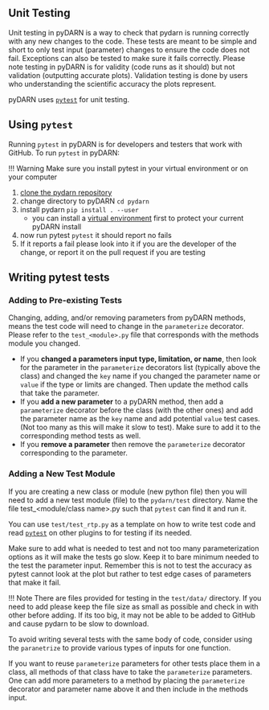 <!--Copyright (C) 2020 SuperDARN Canada, University of Saskatchewan 
Author(s): Marina Schmidt 
Modifications:

Disclaimer:
pyDARN is under the LGPL v3 license found in the root directory LICENSE.md 
Everyone is permitted to copy and distribute verbatim copies of this license 
document, but changing it is not allowed.

This version of the GNU Lesser General Public License incorporates the terms
and conditions of version 3 of the GNU General Public License, supplemented by
the additional permissions listed below.
-->

## Unit Testing

Unit testing in pyDARN is a way to check that pydarn is running correctly with any new changes to the code. These tests are meant to be simple and short to only test input (parameter) changes to ensure the code does not fail. 
Exceptions can also be tested to make sure it fails correctly. Please note testing in pyDARN is for validity (code runs as it should) but not validation (outputting accurate plots). Validation testing is done by users who understanding the scientific accuracy the plots represent. 

pyDARN uses [`pytest`](https://docs.pytest.org/en/6.2.x/) for unit testing. 

## Using `pytest`

Running `pytest` in pyDARN is for developers and testers that work with GitHub. To run `pytest` in pyDARN:

!!! Warning
    Make sure you install pytest in your virtual environment or on your computer

1. [clone the pydarn repository](https://github.com/superdarn/pydarn)
2. change directory to pyDARN `cd pydarn`
3. install pydarn `pip install . --user` 
    - you can install a [virtual environment](../users/install.md) first to protect your current pyDARN install 
4. now run pytest `pytest` it should report no fails 
5. If it reports a fail please look into it if you are the developer of the change, or report it on the pull request if you are testing

## Writing pytest tests 

### Adding to Pre-existing Tests 

Changing, adding, and/or removing parameters from pyDARN methods, means the test code will need to change in the `parameterize` decorator. Please refer to the `test_<module>.py` file that corresponds with the methods module you changed.

- If you **changed a parameters input type, limitation, or name**, then look for the parameter in the `parameterize` decorators list (typically above the class) and changed the `key` name if you changed the parameter name or `value` if the type or limits are changed. Then update the method calls that take the parameter.  
- If you **add a new parameter** to a pyDARN method, then add a `parameterize` decorator before the class (with the other ones) and add the parameter name as the `key` name and add potential `value` test cases. (Not too many as this will make it slow to test). Make sure to add it to the corresponding method tests as well. 
- If you **remove a parameter** then remove the `parameterize` decorator corresponding to the parameter. 

### Adding a New Test Module

If you are creating a new class or module (new python file) then you will need to add a new test module (file) to the `pydarn/test` directory. 
Name the file test_<module/class name>.py such that `pytest` can find it and run it. 

You can use `test/test_rtp.py` as a template on how to write test code and read [`pytest`](https://docs.pytest.org/en/6.2.x/) on other plugins to for testing if its needed. 

Make sure to add what is needed to test and not too many parameterization options as it will make the tests go slow. Keep it to bare minimum needed to the test the parameter input. 
Remember this is not to test the accuracy as pytest cannot look at the plot but rather to test edge cases of parameters that make it fail.

!!! Note
    There are files provided for testing in the `test/data/` directory. If you need to add please keep the file size as small as possible and check in with other before adding. If its too big, it may not be able to be added to GitHub and cause pydarn to be slow to download. 

To avoid writing several tests with the same body of code, consider using the `paranetrize` to provide various types of inputs for one function. 

If you want to reuse `parameterize` parameters for other tests place them in a class, all methods of that class have to take the `parameterize` parameters. One can add more parameters to a method by placing the `parameterize` decorator and parameter name above it and then include in the methods input. 
